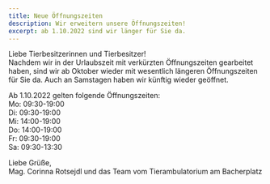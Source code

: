 ```yaml
---
title: Neue Öffnungszeiten
description: Wir erweitern unsere Öffnungszeiten!
excerpt: ab 1.10.2022 sind wir länger für Sie da.
---
```

Liebe Tierbesitzerinnen und Tierbesitzer!<br />
Nachdem wir in der Urlaubszeit mit verkürzten Öffnungszeiten gearbeitet haben, sind wir ab Oktober wieder mit wesentlich längeren Öffnungszeiten für Sie da. Auch an Samstagen haben wir künftig wieder geöffnet.<br />

Ab 1.10.2022 gelten folgende Öffnungszeiten:<br />
Mo: 09:30-19:00<br />
Di: 09:30-19:00<br />
Mi: 14:00-19:00<br />
Do: 14:00-19:00<br />
Fr: 09:30-19:00<br />
Sa: 09:30-13:30<br />

Liebe Grüße, <br />
Mag. Corinna Rotsejdl und das Team vom Tierambulatorium am Bacherplatz

